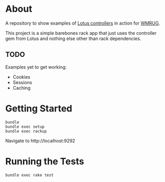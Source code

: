 # About

A repository to show examples of 
[Lotus controllers](http://lotusrb.org/guides/actions/overview/) in action for 
[WMRUG](http://www.meetup.com/West-Midlands-Ruby-User-Group-WMRUG/).

This project is a simple barebones rack app that just uses the controller
gem from Lotus and nothing else other than rack dependencies.

## TODO

Examples yet to get working:

- Cookies
- Sessions
- Caching

# Getting Started

    bundle
    bundle exec setup
    bundle exec rackup
    
Navigate to http://localhost:9292    

# Running the Tests

    bundle exec rake test
